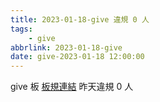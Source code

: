 ```yaml
---
title: 2023-01-18-give 違規 0 人
tags:
    - give
abbrlink: 2023-01-18-give
date: give-2023-01-18 12:00:00
---
```

give 板 [板規連結](https://www.ptt.cc/bbs/give/M.1612495900.A.C32.html)
昨天違規 0 人
